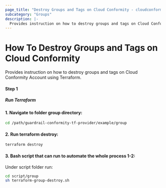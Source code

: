 ```yaml
---
page_title: "Destroy Groups and Tags on Cloud Conformity - cloudconformity_terraform"
subcategory: "Groups"
description: |-
  Provides instruction on how to destroy groups and tags on Cloud Conformity Account using Terraform.
---
```


# How To Destroy Groups and Tags on Cloud Conformity
Provides instruction on how to destroy groups and tags on Cloud Conformity Account using Terraform.

#### Step 1

##### Run Terraform

#### 1. Navigate to folder group directory:
```sh
cd /path/guardrail-conformity-tf-provider/example/group
```
#### 2. Run terraform destroy:
```sh
terraform destroy
```
#### 3. Bash script that can run to automate the whole process 1-2:

Under script folder run:
```sh
cd script/group
sh terraform-group-destroy.sh
```